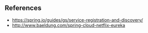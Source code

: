 ## References

* <https://spring.io/guides/gs/service-registration-and-discovery/>
* <http://www.baeldung.com/spring-cloud-netflix-eureka>